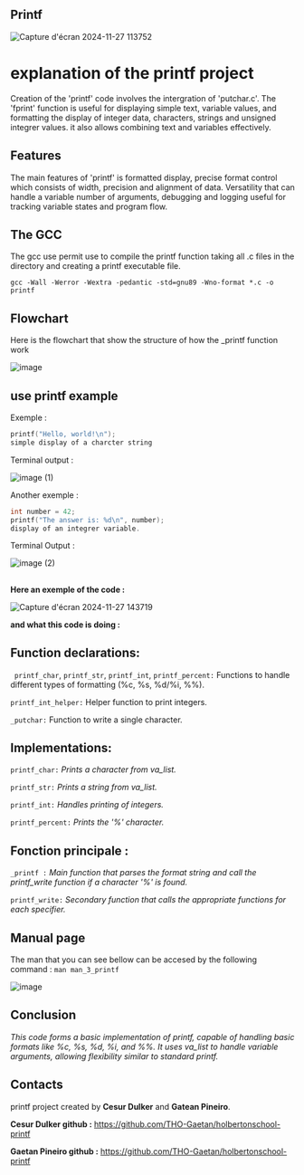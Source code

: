 ## Printf

![Capture d'écran 2024-11-27 113752](https://github.com/user-attachments/assets/570864dc-bd3a-4e0e-a531-412beb31dd8d)

# explanation of the printf project
Creation of the 'printf' code involves the intergration of 'putchar.c'. The 'fprint' function is useful for displaying simple text, variable values, and formatting the display of integer data, characters, strings and unsigned integrer values. it also allows combining text and variables effectively.
## Features
The main features of 'printf' is formatted display, precise format control which consists of width, precision and alignment of data. Versatility that can handle a variable number of arguments, debugging and logging useful for tracking variable states and program flow.

## The GCC 
The gcc use permit use to compile the printf function taking all .c files in the directory and creating a printf executable file.

``
gcc -Wall -Werror -Wextra -pedantic -std=gnu89 -Wno-format *.c -o printf
``

## Flowchart
Here is the flowchart that show the structure of how the _printf function work

![image](https://github.com/user-attachments/assets/7387b499-6c09-4baf-80b2-50837d1ff912)

## use printf example
Exemple :
```c
printf("Hello, world!\n");
simple display of a charcter string
```
Terminal output :

![image (1)](https://github.com/user-attachments/assets/2ead1c12-bb89-4fd4-929c-92abbe276695)

Another exemple :
```c
int number = 42;
printf("The answer is: %d\n", number); 
display of an integrer variable.
```
Terminal Output :

![image (2)](https://github.com/user-attachments/assets/b2b8a32c-2a40-4013-b94a-7597d1ded346)

## 
**Here an exemple of the code :**


![Capture d'écran 2024-11-27 143719](https://github.com/user-attachments/assets/318427ec-582e-47a4-8877-3d6cf95ca4e2)

__and what this code is doing :__

## **Function declarations:**
``
printf_char``, ``printf_str``, ``printf_int``, ``printf_percent:`` Functions to handle different types of formatting (%c, %s, %d/%i, %%).

``printf_int_helper:`` Helper function to print integers.

``_putchar:`` Function to write a single character.

## **Implementations:**

``printf_char:`` *Prints a character from va_list.*

``printf_str:`` *Prints a string from va_list.*

``printf_int:`` *Handles printing of integers.*

``printf_percent:`` *Prints the '%' character.*

## **Fonction principale :**

``_printf :`` *Main function that parses the format string and call the printf_write function if a character '%' is found.*

``printf_write:``  *Secondary function that calls the appropriate functions for each specifier.*

## Manual page

The man that you can see bellow can be accesed by the following command : ``man man_3_printf``

![image](https://github.com/user-attachments/assets/65101457-8184-405a-8d20-20d9c24943cf)

## **Conclusion**

*This code forms a basic implementation of printf, capable of handling basic formats like %c, %s, %d, %i, and %%. It uses va_list to handle variable arguments, allowing flexibility similar to standard printf.*

## Contacts

printf project created by **Cesur Dulker** and **Gatean Pineiro**.

**Cesur Dulker github :** https://github.com/THO-Gaetan/holbertonschool-printf

**Gaetan Pineiro github :** https://github.com/THO-Gaetan/holbertonschool-printf

